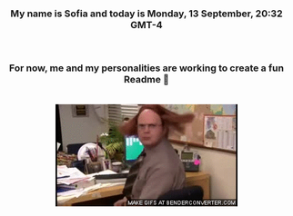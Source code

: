 


<div align="center">
<h3 >My name is Sofia and today is Monday, 13 September, 20:32 GMT-4</h3><br>
<h3 >For now, me and my personalities are working to create a fun Readme 👋
</h3><br>
<img src='img/dwight.gif' alt='working...'/>
</div>
